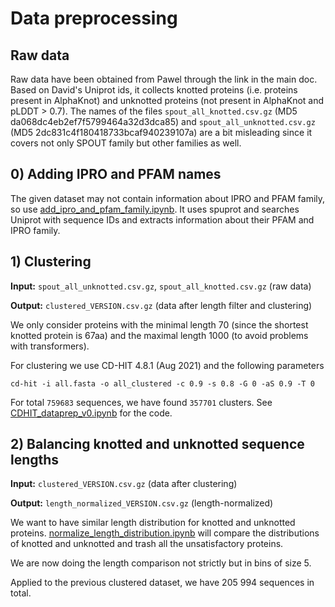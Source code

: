 # Data preprocessing

## Raw data

Raw data have been obtained from Pawel through the link in the main doc. Based on David's Uniprot ids, it collects knotted proteins (i.e. proteins present in AlphaKnot) and unknotted proteins (not present in AlphaKnot and pLDDT > 0.7). The names of the files `spout_all_knotted.csv.gz` (MD5 da068dc4eb2ef7f5799464a32d3dca85) and `spout_all_unknotted.csv.gz` (MD5 2dc831c4f180418733bcaf940239107a) are a bit misleading since it covers not only SPOUT family but other families as well.

## 0) Adding IPRO and PFAM names

The given dataset may not contain information about IPRO and PFAM family, so use [add_ipro_and_pfam_family.ipynb](add_ipro_and_pfam_family.ipynb). It uses spuprot and searches Uniprot with sequence IDs and extracts information about their PFAM and IPRO family.

## 1) Clustering

**Input:** `spout_all_unknotted.csv.gz`, `spout_all_knotted.csv.gz` (raw data)

**Output:** `clustered_VERSION.csv.gz` (data after length filter and clustering)

We only consider proteins with the minimal length 70 (since the shortest knotted protein is 67aa) and the maximal length 1000 (to avoid problems with transformers).

For clustering we use CD-HIT 4.8.1 (Aug 2021) and the following parameters

```
cd-hit -i all.fasta -o all_clustered -c 0.9 -s 0.8 -G 0 -aS 0.9 -T 0
```

For total `759683` sequences, we have found `357701` clusters. See [CDHIT_dataprep_v0.ipynb](CDHIT_dataprep_v0.ipynb) for the code.

## 2) Balancing knotted and unknotted sequence lengths

**Input:** `clustered_VERSION.csv.gz` (data after clustering)

**Output:** `length_normalized_VERSION.csv.gz` (length-normalized)

We want to have similar length distribution for knotted and unknotted proteins. [normalize_length_distribution.ipynb](normalize_length_distribution.ipynb) will compare the distributions of knotted and unknotted and trash all the unsatisfactory proteins.

We are now doing the length comparison not strictly but in bins of size 5.

Applied to the previous clustered dataset, we have 205 994 sequences in total.

